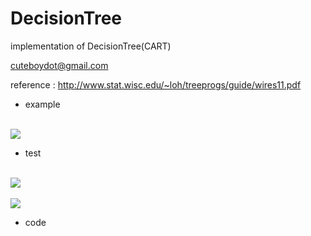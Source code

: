 # DecisionTree
implementation of DecisionTree(CART)  

cuteboydot@gmail.com  

reference : http://www.stat.wisc.edu/~loh/treeprogs/guide/wires11.pdf  

- example  
<br>
<img src="https://github.com/cuteboydot/DecisionTree/blob/master/img/dataset.JPG" />
</br>

- test
<br>
<img src="https://github.com/cuteboydot/DecisionTree/blob/master/img/resultset.JPG" />
</br>

<br>
<img src="https://github.com/cuteboydot/DecisionTree/blob/master/img/result.JPG" />
</br>

- code  
